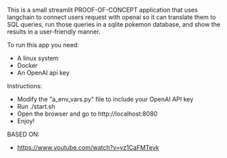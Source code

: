 This is a small streamlit PROOF-OF-CONCEPT application that uses langchain
to connect users request with openai so it can translate them to SQL queries,
run those queries in a sqlite pokemon database, and show the results in a user-friendly manner.

To run this app you need:
- A linux system
- Docker
- An OpenAI api key

Instructions:
- Modify the "a_env_vars.py" file to include your OpenAI API key
- Run ./start.sh
- Open the browser and go to http://localhost:8080
- Enjoy!

BASED ON:
- https://www.youtube.com/watch?v=yz1CaFMTevk